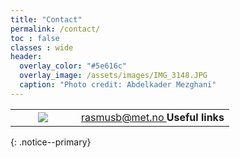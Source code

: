 ```yaml
---
title: "Contact"
permalink: /contact/
toc : false
classes : wide
header:
  overlay_color: "#5e616c"
  overlay_image: /assets/images/IMG_3148.JPG
  caption: "Photo credit: Abdelkader Mezghani"
---
```


<table>
 <tr>
   <td width="30%" style ="border: none;"><center> <img src="https://metno.github.io/mk-website/assets/images/bio/rasmus2.jpeg"/></center></td> 
   <td align="justify" valign="top" style ="border: none;">
     <a href="mail:to"> rasmusb@met.no </a>
     <strong> Useful links</strong><br>
   </td>
 </tr>
 </table>
{: .notice--primary}
